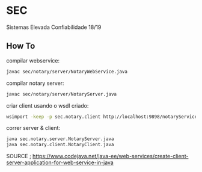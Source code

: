 # SEC
Sistemas Elevada Confiabilidade 18/19

## How To

compilar webservice:

```sh
javac sec/notary/server/NotaryWebService.java
```

compilar notary server:

```sh
javac sec/notary/server/NotaryServer.java
```

criar client usando o wsdl criado:

```sh
wsimport -keep -p sec.notary.client http://localhost:9898/notaryService?wsdl
```


correr server & client:

```sh
java sec.notary.server.NotaryServer.java
java sec.notary.client.NotaryClient.java
```

SOURCE ; https://www.codejava.net/java-ee/web-services/create-client-server-application-for-web-service-in-java

